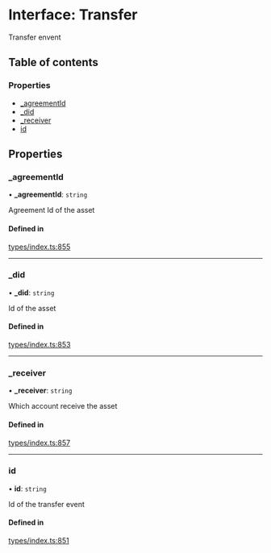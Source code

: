 # Interface: Transfer

Transfer envent

## Table of contents

### Properties

- [\_agreementId](Transfer.md#_agreementid)
- [\_did](Transfer.md#_did)
- [\_receiver](Transfer.md#_receiver)
- [id](Transfer.md#id)

## Properties

### \_agreementId

• **\_agreementId**: `string`

Agreement Id of the asset

#### Defined in

[types/index.ts:855](https://github.com/nevermined-io/react-components/blob/c920e0b/catalog/src/types/index.ts#L855)

___

### \_did

• **\_did**: `string`

Id of the asset

#### Defined in

[types/index.ts:853](https://github.com/nevermined-io/react-components/blob/c920e0b/catalog/src/types/index.ts#L853)

___

### \_receiver

• **\_receiver**: `string`

Which account receive the asset

#### Defined in

[types/index.ts:857](https://github.com/nevermined-io/react-components/blob/c920e0b/catalog/src/types/index.ts#L857)

___

### id

• **id**: `string`

Id of the transfer event

#### Defined in

[types/index.ts:851](https://github.com/nevermined-io/react-components/blob/c920e0b/catalog/src/types/index.ts#L851)
